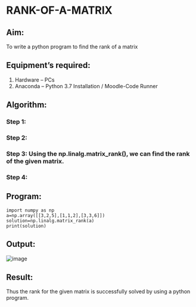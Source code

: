 # RANK-OF-A-MATRIX
## Aim:
To write a python program to find the rank of a matrix
## Equipment’s required:
1. 	Hardware – PCs
2. 	Anaconda – Python 3.7 Installation / Moodle-Code Runner
## Algorithm:
### Step 1: 
### Step 2: 
### Step 3: Using the np.linalg.matrix_rank(), we can find the rank of the given matrix.
### Step 4: 
## Program:
```
import numpy as np
a=np.array([[3,2,5],[1,1,2],[3,3,6]])
solution=np.linalg.matrix_rank(a)
print(solution)
```
## Output:
![image](https://github.com/user-attachments/assets/9cb76f6d-0184-4cfa-9708-83ebbfa7e3e0)

## Result:
Thus the rank for the given matrix is successfully solved by  using a python program.

